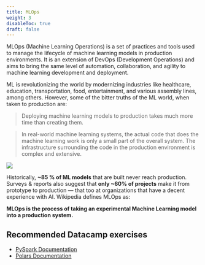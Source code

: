 ```yaml
---
title: MLOps
weight: 3
disableToc: true
draft: false
---
```


MLOps (Machine Learning Operations) is a set of practices and tools used to manage the lifecycle of machine learning models in production environments. It is an extension of DevOps (Development Operations) and aims to bring the same level of automation, collaboration, and agility to machine learning development and deployment.


ML is revolutionizing the world by modernizing industries like healthcare, education, transportation, food, entertainment, and various assembly lines, among others. However, some of the bitter truths of the ML world, when taken to production are:

> Deploying machine learning models to production takes much more time than creating them.

> In real-world machine learning systems, the actual code that does the machine learning work is only a small part of the overall system. The infrastructure surrounding the code in the production environment is complex and extensive.

![](https://raw.githubusercontent.com/aaubs/ds-master/main/data/Images/HIddenTechnicalDebtinML.jpg)

Historically, **~85 % of ML models** that are built never reach production. Surveys & reports also suggest that **only ~60% of projects** make it from prototype to production — that too at organizations that have a decent experience with AI.
Wikipedia defines MLOps as:

**MLOps is the process of taking an experimental Machine Learning model into a production system.**

## Recommended Datacamp exercises

* [PySpark Documentation](https://spark.apache.org/docs/latest/api/python/index.html) 
* [Polars Documentation](https://pola-rs.github.io/polars-book/user-guide/) 
